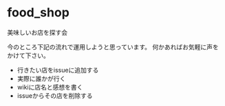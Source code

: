food_shop
=========

美味しいお店を探す会

今のところ下記の流れで運用しようと思っています。
何かあればお気軽に声をかけて下さい。

- 行きたい店をissueに追加する
- 実際に誰かが行く
- wikiに店名と感想を書く
- issueからその店を削除する
